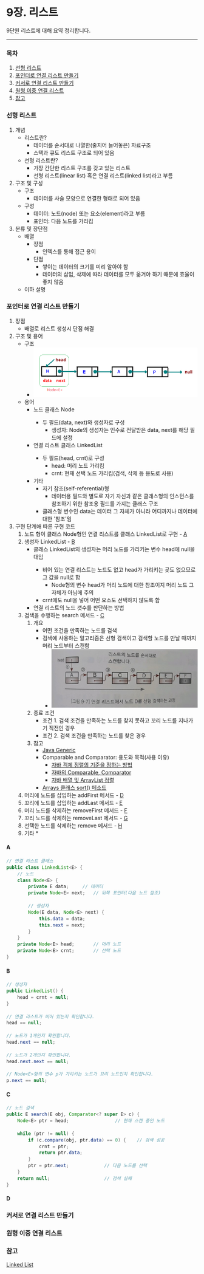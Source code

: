 9장. 리스트
=========
9단원 리스트에 대해 요약 정리합니다.
- - - - -
### 목차
1. [선형 리스트](#선형-리스트)
2. [포인터로 연결 리스트 만들기](#포인터로-연결-리스트-만들기)
3. [커서로 연결 리스트 만들기](#커서로-연결-리스트-만들기)
4. [원형 이중 연결 리스트](#원형-이중-연결-리스트)
5. [참고](#참고)

### 선형 리스트
1. 개념
	* 리스트란?
		* 데이터를 순서대로 나열한(줄지어 늘어놓은) 자료구조
		* 스택과 큐도 리스트 구조로 되어 있음
	* 선형 리스트란?
		* 가장 간단한 리스트 구조를 갖고 있는 리스트
		* 선형 리스트(linear list) 혹은 연결 리스트(linked list)라고 부름
2. 구조 및 구성
	* 구조
		* 데이터를 사슬 모양으로 연결한 형태로 되어 있음
	* 구성
		* 데이터: 노드(node) 또는 요소(element)라고 부름
		* 포인터: 다음 노드를 가리킴
3. 분류 및 장단점
	* 배열
		* 장점
			* 인덱스를 통해 접근 용이
		* 단점
			* 쌓이는 데이터의 크기를 미리 알아야 함
			* 데이터의 삽입, 삭제에 따라 데이터를 모두 옮겨야 하기 때문에 효율이 좋지 않음
	* 이하 설명

### 포인터로 연결 리스트 만들기
1. 장점
	* 배열로 리스트 생성시 단점 해결
2. 구조 및 용어
	* 구조
		* ![단방향 연결 리스트](/doIt_AlgorithmWithDataStructure/images/singly_linked_list.png)
	* 용어
		* 노드 클래스 Node<E>
			* 두 필드(data, next)와 생성자로 구성
				* 생성자: Node<E>의 생성자는 인수로 전달받은 data, next를 해당 필드에 설정
		* 연결 리스트 클래스 LinkedList<E>
			* 두 필드(head, crnt)로 구성
				* head: 머리 노드 가리킴
				* crnt: 현재 선택 노드 가리킴(검색, 삭제 등 용도로 사용)
		* 기타
			* 자기 참조(self-referential)형
				* 데이터용 필드와 별도로 자기 자신과 같은 클래스형의 인스턴스를 참조하기 위한 참조용 필드를 가지는 클래스 구조
			* 클래스형 변수인 data는 데이터 그 자체가 아니라 어디까지나 데이터에 대한 '참조'임
3. 구현 단계애 따른 구현 코드
	1. 노드 형이 클래스 Node<E>형인 연결 리스트를 클래스 LinkedList<E>로 구현 - [A](#A)
	2. 생성자 LinkedList - [B](#B)
		* 클래스 LinkedList<E>의 생성자는 머리 노드를 가리키는 변수 head에 null을 대입
			* 비어 있는 연결 리스트는 노드도 없고 head가 가리키는 곳도 없으므로 그 값을 null로 함
				* Node<E>형의 변수 head가 머리 노드에 대한 참조이지 머리 노드 그 자체가 아님에 주의
			* crnt에도 null을 넣어 어떤 요소도 선택하지 않도록 함
		* 연결 리스트의 노드 갯수를 판단하는 방법
	3. 검색을 수행하는 search 메서드 - [C](#C)
		1. 개요
			* 어떤 조건을 만족하는 노드를 검색
			* 검색에 사용하는 알고리즘은 선형 검색이고 검색할 노드를 만날 때까지 머리 노드부터 스캔함
				* ![검색](/doIt_AlgorithmWithDataStructure/images/search_singly.jpg)
		2. 종료 조건
			* 조건 1. 검색 조건을 만족하는 노드를 찾지 못하고 꼬리 노드를 지나가기 직전인 경우
			* 조건 2. 검색 조건을 만족하는 노드를 찾은 경우
		3. 참고
			* [Java Generic](http://greatzzo.blogspot.com/2016/03/java-generic.html)
			* Comparable and Comparator: 용도와 목적(사용 이유)
				* [자바 객체 정렬의 기준을 정하는 방법](https://jeong-pro.tistory.com/173)
				* [자바의 Comparable, Comparator](https://brunch.co.kr/@kd4/7)
				* [자바 배열 및 ArrayList 정렬](https://developer88.tistory.com/75)
			* [Arrays 클래스 sort() 메소드](https://docs.oracle.com/javase/7/docs/api/java/util/Arrays.html)
	4. 머리에 노드를 삽입하는 addFirst 메서드 - [D](#D)
	5. 꼬리에 노드를 삽입하는 addLast 메서드 - [E](#E)
	6. 머리 노드를 삭제하는 removeFirst 메서드 - [F](#F)
	7. 꼬리 노드를 삭제하는 removeLast 메서드 - [G](#G)
	8. 선택한 노드를 삭제하는 remove 메서드 - [H](#H)
	9. 기타
		*

#### A
```java
// 연결 리스트 클래스
public class LinkedList<E> {
	// 노드
	class Node<E> {
		private E data;		// 데이터
		private Node<E> next; 	// 뒤쪽 포인터(다음 노드 참조)

		// 생성자
		Node(E data, Node<E> next) {
			this.data = data;
			this.next = next;
		}
	}
	private Node<E> head; 		// 머리 노드
	private Node<E> crnt; 		// 선택 노드
}
```

#### B
```java
// 생성자
public LinkedList() {
	head = crnt = null;
}

// 연결 리스트가 비어 있는지 확인합니다.
head == null;

// 노드가 1개인지 확인합니다.
head.next == null;

// 노드가 2개인지 확인합니다.
head.next.next == null;

// Node<E>형의 변수 p가 가리키는 노드가 꼬리 노드인지 확인합니다.
p.next == null;
```

#### C
```java
// 노드 검색
public E search(E obj, Comparator<? super E> c) {
	Node<E> ptr = head; 				// 현재 스캔 중인 노드

	while (ptr != null) {
		if (c.compare(obj, ptr.data) == 0) { 	// 검색 성공
			crnt = ptr;
			return ptr.data;
		}
		ptr = ptr.next; 			// 다음 노드를 선택
	}
	return null; 					// 검색 실패
}
```

#### D


### 커서로 연결 리스트 만들기

### 원형 이중 연결 리스트

### 참고
[Linked List](https://www.cs.cmu.edu/~adamchik/15-121/lectures/Linked%20Lists/linked%20lists.html)